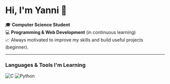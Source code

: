 # Hi, I'm Yanni 👋

🎓 **Computer Science Student**  
💻 **Programming & Web Development** (in continuous learning)  
📈 Always motivated to improve my skills and build useful projects (beginner).

---

### Languages & Tools I'm Learning
![C](https://img.shields.io/badge/C-00599C?style=for-the-badge&logo=c&logoColor=white)
![Python](https://img.shields.io/badge/Python-3776AB?style=for-the-badge&logo=python&logoColor=white)

